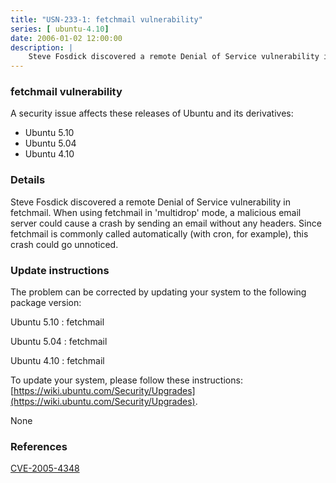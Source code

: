 ```yaml
---
title: "USN-233-1: fetchmail vulnerability"
series: [ ubuntu-4.10]
date: 2006-01-02 12:00:00
description: |
    Steve Fosdick discovered a remote Denial of Service vulnerability in fetchmail. When using fetchmail in &#39;multidrop&#39; mode, a malicious email server could cause a crash by sending an email without any headers. Since fetchmail is commonly called automatically (with cron, for example), this crash could go unnoticed.
--- 
```

 
### fetchmail vulnerability

A security issue affects these releases of Ubuntu and its derivatives:

* Ubuntu 5.10
* Ubuntu 5.04
* Ubuntu 4.10

### Details

Steve Fosdick discovered a remote Denial of Service vulnerability in fetchmail. When using fetchmail in &#39;multidrop&#39; mode, a malicious email server could cause a crash by sending an email without any headers. Since fetchmail is commonly called automatically (with cron, for example), this crash could go unnoticed.

### Update instructions

The problem can be corrected by updating your system to the following package version:

Ubuntu 5.10
 : fetchmail 

Ubuntu 5.04
 : fetchmail 

Ubuntu 4.10
 : fetchmail 

To update your system, please follow these instructions: [https://wiki.ubuntu.com/Security/Upgrades](https://wiki.ubuntu.com/Security/Upgrades).

None

### References

 [CVE-2005-4348](http://people.ubuntu.com/~ubuntu-security/cve/CVE-2005-4348)
 
